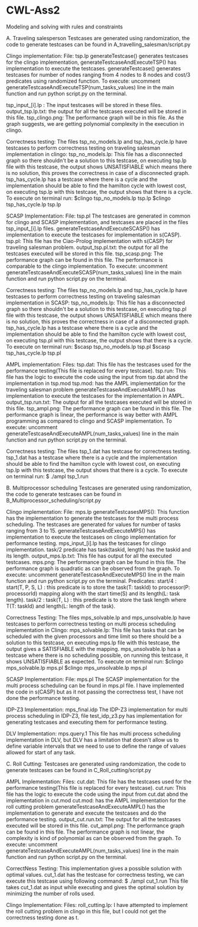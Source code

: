 # CWL-Ass2

Modeling and solving with rules and constraints

A. Traveling salesperson
Testcases are generated using randomization, the code to generate testcases can be found in A_travelling_salesman/script.py

Clingo implementation: File: tsp.lp
generateTestcase() generates testcases for the clingo implementation, generateTestcaseAndExecuteTSP() has implementation to execute the testcases.
generateTestcase() generates testcases for number of nodes ranging from 4 nodes to 8 nodes and cost/3 predicates using randomized function.
To execute: uncomment generateTestcaseAndExecuteTSP(num_tasks_values) line in the main function and run python script.py on the terminal.

tsp_input_[i].lp : The input testcases will be stored in these files.
output_tsp.lp.txt: the output for all the testcases executed will be stored in this file.
tsp_clingo.png: The performance graph will be in this file.
As the graph suggests, we are getting polynomial complexity in the execution in clingo.

Correctness testing: The files tsp_no_models.lp and tsp_has_cycle.lp have testcases to perform correctness testing on traveling salesman implementation in clingo:
tsp_no_models.lp: This file has a disconnected graph so there shouldn't be a solution to this testcase, on executing tsp.lp file with this testcase, the output shows UNSATISFIABLE which means there is no solution, this proves the correctness in case of a disconnected graph.
tsp_has_cycle.lp has a testcase where there is a cycle and the implementation should be able to find the hamilton cycle with lowest cost, on executing tsp.lp with this testcase, the output shows that there is a cycle.
To execute on terminal run:
$clingo tsp_no_models.lp tsp.lp
$clingo tsp_has_cycle.lp tsp.lp


SCASP Implementation: File: tsp.pl
The testcases are generated in common for clingo and SCASP implementation, and testcases are placed in the files tsp_input_[i].lp files.
generateTestcaseAndExecuteSCASP() has implementation to execute the testcases for implementation in s(CASP).
tsp.pl: This file has the Ciao-Prolog implementation with s(CASP) for traveling salesman problem.
output_tsp.pl.txt: the output for all the testcases executed will be stored in this file.
tsp_scasp.png: The performance graph can be found in this file.
The performance is comparable to the clingo implementation.
To execute: uncomment generateTestcaseAndExecuteSCASP(num_tasks_values) line in the main function and run python script.py on the terminal.

Correctness testing: The files tsp_no_models.lp and tsp_has_cycle.lp have testcases to perform correctness testing on traveling salesman implementation in SCASP:
tsp_no_models.lp: This file has a disconnected graph so there shouldn't be a solution to this testcase, on executing tsp.pl file with this testcase, the output shows UNSATISFIABLE which means there is no solution, this proves the correctness in case of a disconnected graph.
tsp_has_cycle.lp has a testcase where there is a cycle and the implementation should be able to find the hamilton cycle with lowest cost, on executing tsp.pl with this testcase, the output shows that there is a cycle.
To execute on terminal run:
$scasp tsp_no_models.lp tsp.pl
$scasp tsp_has_cycle.lp tsp.pl

AMPL implementation: 
Files:
tsp.dat: This file has the testcases used for the performance testing(This file is replaced for every testcase).
tsp.run: This file has the logic to execute the code using the input from tsp.dat abnd the implementation in tsp.mod
tsp.mod: has the AMPL implementation for the traveling salesman problem
generateTestcaseAndExecuteAMPL() has implementation to execute the testcases for the implementation in AMPL.
output_tsp.run.txt: The output for all the testcases executed will be stored in this file.
tsp_ampl.png: The performance graph can be found in this file.
The performance graph is linear, the performance is way better with AMPL programming as compared to clingo and SCASP implementation.
To execute: uncomment generateTestcaseAndExecuteAMPL(num_tasks_values) line in the main function and run python script.py on the terminal.

Correctness testing: The files tsp_1.dat has testcase for correctness testing.
tsp_1.dat has a testcase where there is a cycle and the implementation should be able to find the hamilton cycle with lowest cost, on executing tsp.lp with this testcase, the output shows that there is a cycle.
To execute on terminal run:
$ ./ampl tsp_1.run


B. Multiprocessor scheduling
Testcases are generated using randomization, the code to generate testcases can be found in B_Multiprocessor_scheduling/script.py

Clingo implementation: File: mps.lp
generateTestcasesMPS(): This function has the implementation to generate the testcases for the multi process scheduling. The testcases are generated for values for number of tasks ranging from 3 to 15. 
generateTestcaseAndExecuteMPS() has implementation to execute the testcases on clingo implementation for performance testing.
mps_input_[i].lp has the testcases for clingo implementation.
task/2 predicate has task(taskid, length) has the taskid and its length.
output_mps.lp.txt: This file has output for all the executed testcases.
mps.png: The performance graph can be found in this file.
The performance graph is quadratic as can be observed from the graph.
To execute: uncomment generateTestcaseAndExecuteMPS() line in the main function and run python script.py on the terminal.
Predicates: 
start/4 : start(T, P, S, L) : this predicate is to store the task(T: taskId) to processor(P: processorId) mapping along with the start time(S) and its length(L: task length).
task/2 : task(T, L) : this predicate is to store the task length where T(T: taskId) and length(L: length of the task).

Correctness Testing:
The files mps_solvable.lp and mps_unsolvable.lp have testcases to perform correctness testing on multi process scheduling implementation in Clingo:
mps_solvable.lp: This file has tasks that can be scheduled with the given processors and time limit so there should be a solution to this testcase, on executing mps.lp file with this testcase, the output gives a SATISFIABLE with the mapping.
mps_unsolvable.lp has a testcase where there is no scheduling possible, on running this testcase, it shows UNSATISFIABLE as expected.
To execute on terminal run:
$clingo mps_solvable.lp mps.pl
$clingo mps_unsolvable.lp mps.pl

SCASP Implementation: File: mps.pl
The SCASP implementation for the multi process scheduling can be found in mps.pl file. I have implemented the code in s(CASP) but as it not passing the correctness test, I have not done the performance testing.

IDP-Z3 Implementation: mps_final.idp
The IDP-Z3 implementation for multi process scheduling in IDP-Z3, file test_idp_z3.py has implementation for generating testcases and executing them for performance testing. 

DLV Implementation: mps.query.1
This file has multi process scheduling implementation in DLV, but DLV has a limitation that doesn't allow us to define variable intervals that we need to use to define the range of values allowed for start of any task.

C. Roll Cutting:
Testcases are generated using randomization, the code to generate testcases can be found in C_Roll_cutting/script.py

AMPL Implementation:
Files:
cut.dat: This file has the testcases used for the performance testing(This file is replaced for every testcase).
cut.run: This file has the logic to execute the code using the input from cut.dat abnd the implementation in cut.mod
cut.mod: has the AMPL implementation for the roll cutting problem
generateTestcaseAndExecuteAMPL() has the implementation to generate and execute the testcases and do the performance testing.
output_cut.run.txt: The output for all the testcases executed will be stored in this file.
cut_ampl.png: The performance graph can be found in this file.
The performance graph is not linear, the complexity is kind of polynomial as can be observed from the graph.
To execute: uncomment generateTestcaseAndExecuteAMPL(num_tasks_values) line in the main function and run python script.py on the terminal.

CorrectNess Testing: This implementation gives a possible solution with optimal values.
cut_1.dat has the testcase for correctness testing, we can execute this testcase using following command:
$ ./ampl cut_1.run
This file takes cut_1.dat as input while executing and gives the optimal solution by minimizing the number of rolls used.

Clingo Implementation:
Files: roll_cutting.lp: I have attempted to implement the roll cutting problem in clingo in this file, but I could not get the correctness testing done as t.

